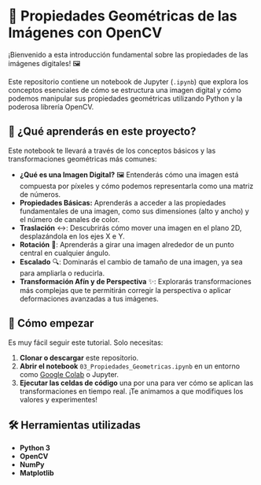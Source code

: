 # 📐 Propiedades Geométricas de las Imágenes con OpenCV

¡Bienvenido a esta introducción fundamental sobre las propiedades de las imágenes digitales! 🖼️

Este repositorio contiene un notebook de Jupyter (`.ipynb`) que explora los conceptos esenciales de cómo se estructura una imagen digital y cómo podemos manipular sus propiedades geométricas utilizando Python y la poderosa librería OpenCV.

## 🧠 ¿Qué aprenderás en este proyecto?

Este notebook te llevará a través de los conceptos básicos y las transformaciones geométricas más comunes:

* **¿Qué es una Imagen Digital?** 🖼️ Entenderás cómo una imagen está compuesta por píxeles y cómo podemos representarla como una matriz de números.
* **Propiedades Básicas:** Aprenderás a acceder a las propiedades fundamentales de una imagen, como sus dimensiones (alto y ancho) y el número de canales de color.
* **Traslación** ↔️: Descubrirás cómo mover una imagen en el plano 2D, desplazándola en los ejes X e Y.
* **Rotación** 🔄: Aprenderás a girar una imagen alrededor de un punto central en cualquier ángulo.
* **Escalado** 🔍: Dominarás el cambio de tamaño de una imagen, ya sea para ampliarla o reducirla.
* **Transformación Afín y de Perspectiva** ✨: Explorarás transformaciones más complejas que te permitirán corregir la perspectiva o aplicar deformaciones avanzadas a tus imágenes.

## 🚀 Cómo empezar

Es muy fácil seguir este tutorial. Solo necesitas:

1.  **Clonar o descargar** este repositorio.
2.  **Abrir el notebook** `03_Propiedades_Geometricas.ipynb` en un entorno como [Google Colab](https://colab.research.google.com/) o Jupyter.
3.  **Ejecutar las celdas de código** una por una para ver cómo se aplican las transformaciones en tiempo real. ¡Te animamos a que modifiques los valores y experimentes!

## 🛠️ Herramientas utilizadas

* **Python 3**
* **OpenCV**
* **NumPy**
* **Matplotlib**